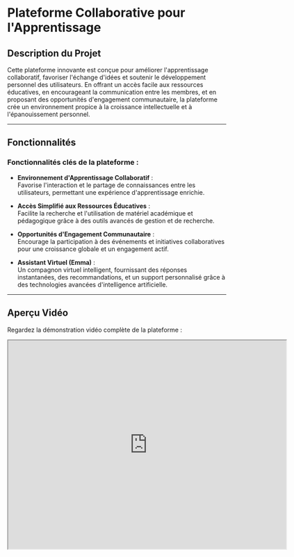 # Plateforme Collaborative pour l'Apprentissage

## Description du Projet

Cette plateforme innovante est conçue pour améliorer l'apprentissage collaboratif, favoriser l'échange d'idées et soutenir le développement personnel des utilisateurs. En offrant un accès facile aux ressources éducatives, en encourageant la communication entre les membres, et en proposant des opportunités d'engagement communautaire, la plateforme crée un environnement propice à la croissance intellectuelle et à l'épanouissement personnel.

---

## Fonctionnalités

### Fonctionnalités clés de la plateforme :
- **Environnement d'Apprentissage Collaboratif** :  
  Favorise l'interaction et le partage de connaissances entre les utilisateurs, permettant une expérience d'apprentissage enrichie.
  
- **Accès Simplifié aux Ressources Éducatives** :  
  Facilite la recherche et l'utilisation de matériel académique et pédagogique grâce à des outils avancés de gestion et de recherche.

- **Opportunités d'Engagement Communautaire** :  
  Encourage la participation à des événements et initiatives collaboratives pour une croissance globale et un engagement actif.

- **Assistant Virtuel (Emma)** :  
  Un compagnon virtuel intelligent, fournissant des réponses instantanées, des recommandations, et un support personnalisé grâce à des technologies avancées d'intelligence artificielle.

---

## Aperçu Vidéo

Regardez la démonstration vidéo complète de la plateforme :

<iframe src="https://drive.google.com/uc?export=preview&id=1aBcD2EfGhIjKlMnoP3" width="640" height="480" allow="autoplay"></iframe>

